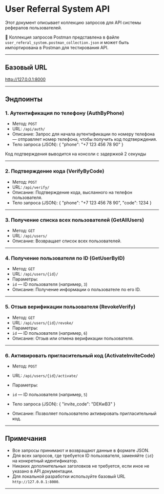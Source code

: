 # User Referral System API

Этот документ описывает коллекцию запросов для API системы рефералов пользователей.

📁 Коллекция запросов Postman представлена в файле `user_referal_system.postman_collection.json` и может быть импортирована в Postman для тестирования API.

---

## Базовый URL

http://127.0.0.1:8000

---

## Эндпоинты

### 1. Аутентификация по телефону (AuthByPhone)

- Метод: `POST`
- URL: `/api/auth/`
- Описание: Запрос для начала аутентификации по номеру телефона — отправляет номер телефона, чтобы получить код подтверждения.
- Тело запроса (JSON):
{
"phone": "+7 123 456 78 90"
}

Код подтверждения выводится на консоли с задержкой 2 секунды 

---

### 2. Подтверждение кода (VerifyByCode)

- Метод: `POST`
- URL: `/api/verify/`
- Описание: Подтверждение кода, высланного на телефон пользователя.
- Тело запроса (JSON):
{
"phone": "+7 123 456 78 90",
"code": 1234
}

---

### 3. Получение списка всех пользователей (GetAllUsers)

- Метод: `GET`
- URL: `/api/users/`
- Описание: Возвращает список всех пользователей.

---

### 4. Получение пользователя по ID (GetUserByID)

- Метод: `GET`
- URL: `/api/users/{id}/`
- Параметры:
- `id` — ID пользователя (например, `3`)
- Описание: Получение информации о пользователе по его ID.

---

### 5. Отзыв верификации пользователя (RevokeVerify)

- Метод: `GET`
- URL: `/api/users/{id}/revoke/`
- Параметры:
- `id` — ID пользователя (например, `6`)
- Описание: Отзыв или отмена верификации пользователя.

---

### 6. Активировать пригласительный код (ActivateInviteCode)

- Метод: `POST`
- URL: `/api/users/{id}/activate/`
- Параметры:
- `id` — ID пользователя (например, `5`)
- Тело запроса (JSON):
{
"invite_code": "DEKwB3"
}


- Описание: Позволяет пользователю активировать пригласительный код.

---

## Примечания

- Все запросы принимают и возвращают данные в формате JSON.
- Для всех запросов, где требуется ID пользователя, заменяйте `{id}` на конкретный идентификатор.
- Никаких дополнительных заголовков не требуется, если иное не указано в API документации.
- Для локальной разработки используйте базовый URL `http://127.0.0.1:8000`.

---
